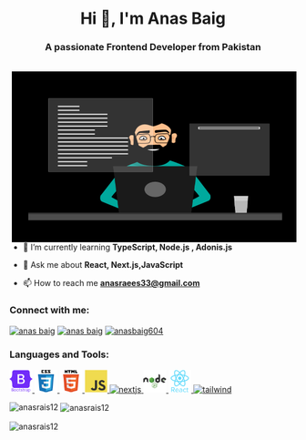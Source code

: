 
<h1 align="center">Hi 👋, I'm Anas Baig</h1>
<h3 align="center">A passionate Frontend Developer from Pakistan</h3> <br> 

 <img align="right" width="500" height="300" src="81178b47a8598f0c81c4799f2cdd4057.gif" alt="anasrais12" />

- 🌱 I’m currently learning **TypeScript, Node.js , Adonis.js**

- 💬 Ask me about **React, Next.js,JavaScript**

- 📫 How to reach me **anasraees33@gmail.com**

<h3 align="left">Connect with me:</h3>
<p align="left">
<a href="https://linkedin.com/in/anas baig" target="blank"><img align="center" src="https://raw.githubusercontent.com/rahuldkjain/github-profile-readme-generator/master/src/images/icons/Social/linked-in-alt.svg" alt="anas baig" height="30" width="40" /></a>
<a href="https://fb.com/anas baig" target="blank"><img align="center" src="https://raw.githubusercontent.com/rahuldkjain/github-profile-readme-generator/master/src/images/icons/Social/facebook.svg" alt="anas baig" height="30" width="40" /></a>
<a href="https://instagram.com/anasbaig604" target="blank"><img align="center" src="https://raw.githubusercontent.com/rahuldkjain/github-profile-readme-generator/master/src/images/icons/Social/instagram.svg" alt="anasbaig604" height="30" width="40" /></a>
</p>

<h3 align="left">Languages and Tools:</h3>
<p align="left"> <a href="https://getbootstrap.com" target="_blank" rel="noreferrer"> <img src="https://raw.githubusercontent.com/devicons/devicon/master/icons/bootstrap/bootstrap-plain-wordmark.svg" alt="bootstrap" width="40" height="40"/> </a> <a href="https://www.w3schools.com/css/" target="_blank" rel="noreferrer"> <img src="https://raw.githubusercontent.com/devicons/devicon/master/icons/css3/css3-original-wordmark.svg" alt="css3" width="40" height="40"/> </a> <a href="https://www.w3.org/html/" target="_blank" rel="noreferrer"> <img src="https://raw.githubusercontent.com/devicons/devicon/master/icons/html5/html5-original-wordmark.svg" alt="html5" width="40" height="40"/> </a> <a href="https://developer.mozilla.org/en-US/docs/Web/JavaScript" target="_blank" rel="noreferrer"> <img src="https://raw.githubusercontent.com/devicons/devicon/master/icons/javascript/javascript-original.svg" alt="javascript" width="40" height="40"/> </a> <a href="https://nextjs.org/" target="_blank" rel="noreferrer"> <img src="https://cdn.worldvectorlogo.com/logos/nextjs-2.svg" alt="nextjs" width="40" height="40"/> </a> <a href="https://nodejs.org" target="_blank" rel="noreferrer"> <img src="https://raw.githubusercontent.com/devicons/devicon/master/icons/nodejs/nodejs-original-wordmark.svg" alt="nodejs" width="40" height="40"/> </a> <a href="https://reactjs.org/" target="_blank" rel="noreferrer"> <img src="https://raw.githubusercontent.com/devicons/devicon/master/icons/react/react-original-wordmark.svg" alt="react" width="40" height="40"/> </a> <a href="https://tailwindcss.com/" target="_blank" rel="noreferrer"> <img src="https://www.vectorlogo.zone/logos/tailwindcss/tailwindcss-icon.svg" alt="tailwind" width="40" height="40"/> </a> </p>

<p><img align="left" src="https://github-readme-stats.vercel.app/api/top-langs?username=anasrais12&show_icons=true&locale=en&layout=compact" alt="anasrais12" /></p>

<p>&nbsp;<img align="center" src="https://github-readme-stats.vercel.app/api?username=anasrais12&show_icons=true&locale=en" alt="anasrais12" /></p>

<p><img align="center" src="https://github-readme-streak-stats.herokuapp.com/?user=anasrais12&" alt="anasrais12" /></p>
